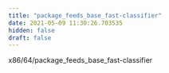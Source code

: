 ```yaml
---
title: "package_feeds_base_fast-classifier"
date: 2021-05-09 11:30:26.703535
hidden: false
draft: false
---
```


x86/64/package_feeds_base_fast-classifier

